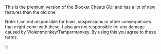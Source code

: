 This is the premium version of the Blooket Cheats GUI and has a lot of new features than the old one

Note: I am not responsible for bans, suspensions or other consequences that might come with these. I also am not responsible for any damage caused by Violentmonkey/Tampermonkey. By using this you agree to these terms.

:)

